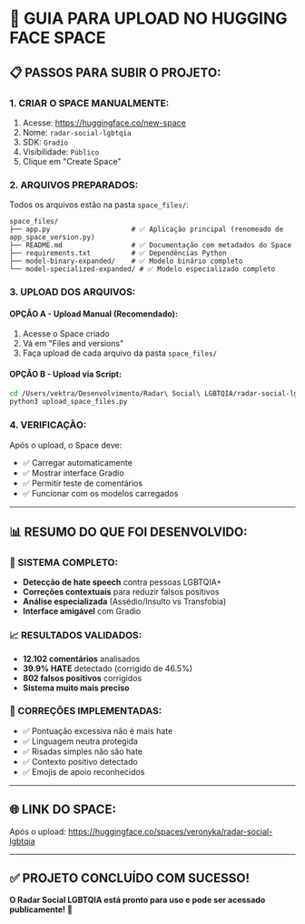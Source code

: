 # 🚀 GUIA PARA UPLOAD NO HUGGING FACE SPACE

## 📋 PASSOS PARA SUBIR O PROJETO:

### **1. CRIAR O SPACE MANUALMENTE:**
1. Acesse: https://huggingface.co/new-space
2. Nome: `radar-social-lgbtqia`
3. SDK: `Gradio`
4. Visibilidade: `Público`
5. Clique em "Create Space"

### **2. ARQUIVOS PREPARADOS:**
Todos os arquivos estão na pasta `space_files/`:

```
space_files/
├── app.py                    # ✅ Aplicação principal (renomeado de app_space_version.py)
├── README.md                 # ✅ Documentação com metadados do Space
├── requirements.txt          # ✅ Dependências Python
├── model-binary-expanded/    # ✅ Modelo binário completo
└── model-specialized-expanded/ # ✅ Modelo especializado completo
```

### **3. UPLOAD DOS ARQUIVOS:**

#### **OPÇÃO A - Upload Manual (Recomendado):**
1. Acesse o Space criado
2. Vá em "Files and versions"
3. Faça upload de cada arquivo da pasta `space_files/`

#### **OPÇÃO B - Upload via Script:**
```bash
cd /Users/vektra/Desenvolvimento/Radar\ Social\ LGBTQIA/radar-social-lgbtqia
python3 upload_space_files.py
```

### **4. VERIFICAÇÃO:**
Após o upload, o Space deve:
- ✅ Carregar automaticamente
- ✅ Mostrar interface Gradio
- ✅ Permitir teste de comentários
- ✅ Funcionar com os modelos carregados

---

## 📊 RESUMO DO QUE FOI DESENVOLVIDO:

### **🎯 SISTEMA COMPLETO:**
- **Detecção de hate speech** contra pessoas LGBTQIA+
- **Correções contextuais** para reduzir falsos positivos
- **Análise especializada** (Assédio/Insulto vs Transfobia)
- **Interface amigável** com Gradio

### **📈 RESULTADOS VALIDADOS:**
- **12.102 comentários** analisados
- **39.9% HATE** detectado (corrigido de 46.5%)
- **802 falsos positivos** corrigidos
- **Sistema muito mais preciso**

### **🔧 CORREÇÕES IMPLEMENTADAS:**
- ✅ Pontuação excessiva não é mais hate
- ✅ Linguagem neutra protegida
- ✅ Risadas simples não são hate
- ✅ Contexto positivo detectado
- ✅ Emojis de apoio reconhecidos

---

## 🌐 LINK DO SPACE:
Após o upload: https://huggingface.co/spaces/veronyka/radar-social-lgbtqia

---

## ✅ PROJETO CONCLUÍDO COM SUCESSO!

**O Radar Social LGBTQIA está pronto para uso e pode ser acessado publicamente! 🎉**
